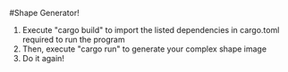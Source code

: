 #Shape Generator!
1) Execute "cargo build" to import the listed dependencies in cargo.toml required to run the program
2) Then, execute "cargo run" to generate your complex shape image
3) Do it again!
